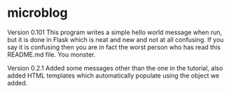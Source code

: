 # microblog

Version 0.101
This program writes a simple hello world message when run, but it is done in Flask which is neat and new and not at all confusing. If you say it is confusing then you are in fact the worst person who has read this README.md file. You monster.

Version 0.2.1
Added some messages other than the one in the tutorial, also added HTML templates which automatically populate using the object we added. 